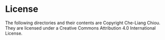 License
=======

The following directories and their contents are Copyright Che-Liang Chiou.
They are licensed under a Creative Commons Attribution 4.0 International License.
